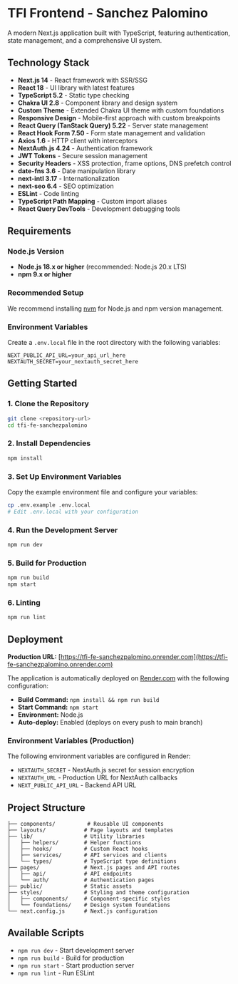 # TFI Frontend - Sanchez Palomino

A modern Next.js application built with TypeScript, featuring authentication, state management, and a comprehensive UI system.

## Technology Stack

- **Next.js 14** - React framework with SSR/SSG 
- **React 18** - UI library with latest features
- **TypeScript 5.2** - Static type checking
- **Chakra UI 2.8** - Component library and design system
- **Custom Theme** - Extended Chakra UI theme with custom foundations
- **Responsive Design** - Mobile-first approach with custom breakpoints
- **React Query (TanStack Query) 5.22** - Server state management
- **React Hook Form 7.50** - Form state management and validation
- **Axios 1.6** - HTTP client with interceptors
- **NextAuth.js 4.24** - Authentication framework
- **JWT Tokens** - Secure session management
- **Security Headers** - XSS protection, frame options, DNS prefetch control
- **date-fns 3.6** - Date manipulation library
- **next-intl 3.17** - Internationalization
- **next-seo 6.4** - SEO optimization
- **ESLint** - Code linting
- **TypeScript Path Mapping** - Custom import aliases
- **React Query DevTools** - Development debugging tools

## Requirements

### Node.js Version
- **Node.js 18.x or higher** (recommended: Node.js 20.x LTS)
- **npm 9.x or higher**

### Recommended Setup
We recommend installing [nvm](https://github.com/nvm-sh/nvm#installing-and-updating) for Node.js and npm version management.

### Environment Variables
Create a `.env.local` file in the root directory with the following variables:

```env
NEXT_PUBLIC_API_URL=your_api_url_here
NEXTAUTH_SECRET=your_nextauth_secret_here
```

## Getting Started

### 1. Clone the Repository
```bash
git clone <repository-url>
cd tfi-fe-sanchezpalomino
```

### 2. Install Dependencies
```bash
npm install
```

### 3. Set Up Environment Variables
Copy the example environment file and configure your variables:
```bash
cp .env.example .env.local
# Edit .env.local with your configuration
```

### 4. Run the Development Server
```bash
npm run dev
```

<!-- Your application will be available at [http://localhost:3000](http://localhost:3000) -->

### 5. Build for Production
```bash
npm run build
npm start
```

### 6. Linting
```bash
npm run lint
```

## Deployment

**Production URL:** [https://tfi-fe-sanchezpalomino.onrender.com](https://tfi-fe-sanchezpalomino.onrender.com)

The application is automatically deployed on [Render.com](https://render.com) with the following configuration:

- **Build Command:** `npm install && npm run build`
- **Start Command:** `npm start`
- **Environment:** Node.js
- **Auto-deploy:** Enabled (deploys on every push to main branch)

### Environment Variables (Production)
The following environment variables are configured in Render:
- `NEXTAUTH_SECRET` - NextAuth.js secret for session encryption
- `NEXTAUTH_URL` - Production URL for NextAuth callbacks
- `NEXT_PUBLIC_API_URL` - Backend API URL

## Project Structure

```
├── components/          # Reusable UI components
├── layouts/            # Page layouts and templates
├── lib/                # Utility libraries
│   ├── helpers/        # Helper functions
│   ├── hooks/          # Custom React hooks
│   ├── services/       # API services and clients
│   └── types/          # TypeScript type definitions
├── pages/              # Next.js pages and API routes
│   ├── api/            # API endpoints
│   └── auth/           # Authentication pages
├── public/             # Static assets
├── styles/             # Styling and theme configuration
│   ├── components/     # Component-specific styles
│   └── foundations/    # Design system foundations
└── next.config.js      # Next.js configuration
```

## Available Scripts

- `npm run dev` - Start development server
- `npm run build` - Build for production
- `npm run start` - Start production server
- `npm run lint` - Run ESLint
